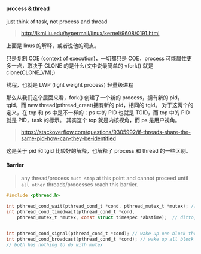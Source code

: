 #### process & thread

just think of task, not process and thread

> http://lkml.iu.edu/hypermail/linux/kernel/9608/0191.html

上面是 linus 的解释，或者说他的观点。

只是复制 COE (context of execution)，一切都只是 COE，process 可能属性更多一点，取决于 CLONE 的是什么(文中说最简单的 vfork() 就是 clone(CLONE_VM);)

线程，也就是 LWP (light weight process) 轻量级进程

那么从我们这个层面来看，fork() 创建了一个新的 process，拥有新的 pid，tgid，而 new thread(pthread_creat)拥有新的 pid，相同的 tgid。
对于这两个的定义，在 top 和 ps 中是不一样的：ps 中的 PID 也就是 TGID，而 top 中的 PID 就是 PID，task 的标示。
其实这个 top 就是内核视角，而 ps 是用户视角。

> https://stackoverflow.com/questions/9305992/if-threads-share-the-same-pid-how-can-they-be-identified

这是关于 pid 和 tgid 比较好的解释，也解释了 process 和 thread 的一些区别。

#### Barrier

> any thread/process `must stop` at this point and cannot proceed until `all other` threads/processes reach this barrier.

```c
#include <pthread.h>

int pthread_cond_wait(pthread_cond_t *cond, pthread_mutex_t *mutex); // set block condition => wil block until condition is true, and would release mutex
int pthread_cond_timedwait(pthread_cond_t *cond, 
    pthread_mutex_t *mutex, const struct timespec *abstime);  // ditto, but with abstime


int pthread_cond_signal(pthread_cond_t *cond); // wake up one block thread
int pthread_cond_broadcast(pthread_cond_t *cond); // wake up all block threads
// both has nothing to do with mutex
```

